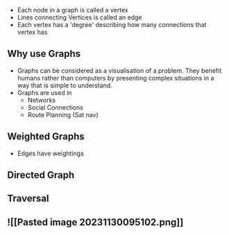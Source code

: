 - Each node in a graph is called a vertex
- Lines connecting Vertices is called an edge
- Each vertex has a 'degree' describing how many connections that vertex has

## Why use Graphs
- Graphs can be considered as a visualisation of a problem. They benefit humans rather than computers by presenting complex situations in a way that is simple to understand.
- Graphs are used in
	- Networks
	- Social Connections
	- Route Planning (Sat nav)

## Weighted Graphs
- Edges have weightings

## Directed Graph


## Traversal
![[Pasted image 20231130095102.png]]
- 